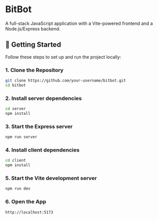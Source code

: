# BitBot

A full-stack JavaScript application with a Vite-powered frontend and a Node.js/Express backend.

## 🚀 Getting Started

Follow these steps to set up and run the project locally:

### 1. Clone the Repository
```bash
git clone https://github.com/your-username/bitbot.git
cd bitbot
````

### 2. Install server dependencies
```bash
cd server
npm install
```

### 3. Start the Express server
```bash
npm run server
```

### 4. Install client dependencies
```bash
cd client
npm install
```

### 5. Start the Vite development server
```bash
npm run dev
```

### 6. Open the App
```bash
http://localhost:5173
```